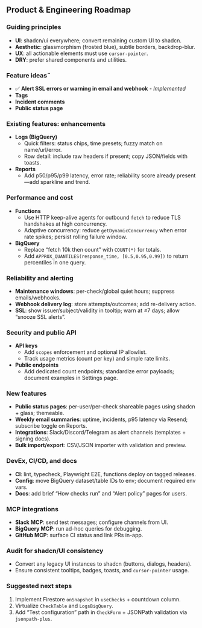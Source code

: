 ## Product & Engineering Roadmap

### Guiding principles
- **UI**: shadcn/ui everywhere; convert remaining custom UI to shadcn.
- **Aesthetic**: glassmorphism (frosted blue), subtle borders, backdrop-blur.
- **UX**: all actionable elements must use `cursor-pointer`.
- **DRY**: prefer shared components and utilities.

### Feature ideas¨
- ✅ **Alert SSL errors or warning in email and webhook** - *Implemented*
- **Tags**
- **Incident comments**
- **Public status page**

### Existing features: enhancements
- **Logs (BigQuery)**
  - Quick filters: status chips, time presets; fuzzy match on name/url/error.
  - Row detail: include raw headers if present; copy JSON/fields with toasts.
- **Reports**
  - Add p50/p95/p99 latency, error rate; reliability score already present—add sparkline and trend.

### Performance and cost
- **Functions**
  - Use HTTP keep-alive agents for outbound `fetch` to reduce TLS handshakes at high concurrency.
  - Adaptive concurrency: reduce `getDynamicConcurrency` when error rate spikes; persist rolling failure window.
- **BigQuery**
  - Replace “fetch 10k then count” with `COUNT(*)` for totals.
  - Add `APPROX_QUANTILES(response_time, [0.5,0.95,0.99])` to return percentiles in one query.

### Reliability and alerting
- **Maintenance windows**: per-check/global quiet hours; suppress emails/webhooks.
- **Webhook delivery log**: store attempts/outcomes; add re-delivery action.
- **SSL**: show issuer/subject/validity in tooltip; warn at ≤7 days; allow “snooze SSL alerts”.

### Security and public API
- **API keys**
  - Add `scopes` enforcement and optional IP allowlist.
  - Track usage metrics (count per key) and simple rate limits.
- **Public endpoints**
  - Add dedicated count endpoints; standardize error payloads; document examples in Settings page.

### New features
- **Public status pages**: per-user/per-check shareable pages using shadcn + glass; themeable.
- **Weekly email summaries**: uptime, incidents, p95 latency via Resend; subscribe toggle on Reports.
- **Integrations**: Slack/Discord/Telegram as alert channels (templates + signing docs).
- **Bulk import/export**: CSV/JSON importer with validation and preview.

### DevEx, CI/CD, and docs
- **CI**: lint, typecheck, Playwright E2E, functions deploy on tagged releases.
- **Config**: move BigQuery dataset/table IDs to env; document required env vars.
- **Docs**: add brief “How checks run” and “Alert policy” pages for users.

### MCP integrations
- **Slack MCP**: send test messages; configure channels from UI.
- **BigQuery MCP**: run ad-hoc queries for debugging.
- **GitHub MCP**: surface CI status and link PRs in-app.

### Audit for shadcn/UI consistency
- Convert any legacy UI instances to shadcn (buttons, dialogs, headers).
- Ensure consistent tooltips, badges, toasts, and `cursor-pointer` usage.

### Suggested next steps
1) Implement Firestore `onSnapshot` in `useChecks` + countdown column.
2) Virtualize `CheckTable` and `LogsBigQuery`.
3) Add “Test configuration” path in `CheckForm` + JSONPath validation via `jsonpath-plus`.